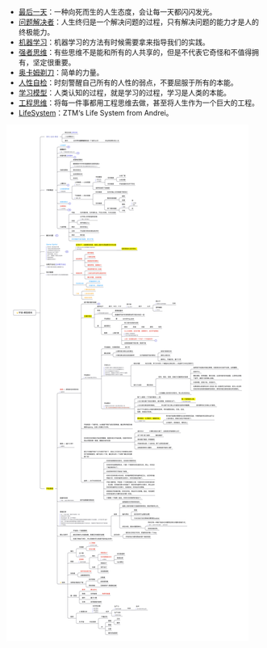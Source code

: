 
- [最后一天](最后一天.md)：一种向死而生的人生态度，会让每一天都闪闪发光。
- [问题解决者](问题解决者.md)：人生终归是一个解决问题的过程，只有解决问题的能力才是人的终极能力。
- [机器学习](机器学习.md)：机器学习的方法有时候需要拿来指导我们的实践。
- [强者思维](强者思维.md)：有些思维不是能和所有的人共享的，但是不代表它奇怪和不值得拥有，坚定很重要。
- [奥卡姆剃刀](奥卡姆剃刀.md)：简单的力量。
- [人性自检](人性自检.md)：时刻警醒自己所有的人性的弱点，不要屈服于所有的本能。
- [学习模型](学习模型.md)：人类认知的过程，就是学习的过程，学习是人类的本能。
- [工程思维](工程思维.md)：将每一件事都用工程思维去做，甚至将人生作为一个巨大的工程。
- [LifeSystem](lifesystem.md)：ZTM‘s Life System from Andrei。



![宇宙模型思维脑图](⭐宇宙模型.png)
